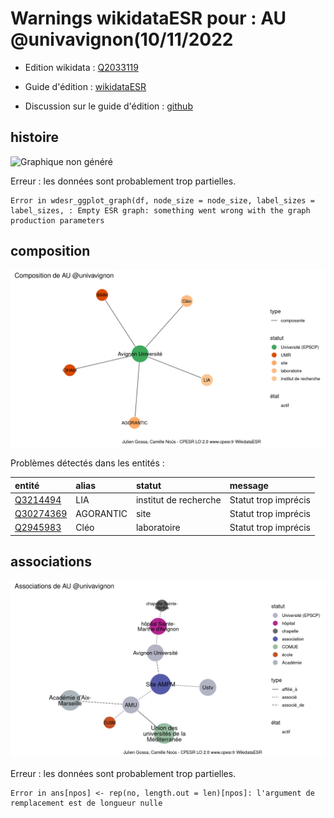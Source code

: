 Warnings wikidataESR pour : AU @univavignon(10/11/2022
================

- Edition wikidata : [Q2033119](https://www.wikidata.org/wiki/Q2033119)
- Guide d'édition : [wikidataESR](https://github.com/cpesr/wikidataESR/)

- Discussion sur le guide d'édition : [github](https://github.com/cpesr/wikidataESR/issues)



## histoire 

![Graphique non généré](Q2033119-histoire.png) 

 


Erreur : les données sont probablement trop partielles.
```
Error in wdesr_ggplot_graph(df, node_size = node_size, label_sizes = label_sizes, : Empty ESR graph: something went wrong with the graph production parameters

``` 



## composition 

![Graphique non généré](Q2033119-composition.png) 

Problèmes détectés dans les entités :

|entité                                               |alias     |statut                |message              |
|:----------------------------------------------------|:---------|:---------------------|:--------------------|
|[Q3214494](https://www.wikidata.org/wiki/Q3214494)   |LIA       |institut de recherche |Statut trop imprécis |
|[Q30274369](https://www.wikidata.org/wiki/Q30274369) |AGORANTIC |site                  |Statut trop imprécis |
|[Q2945983](https://www.wikidata.org/wiki/Q2945983)   |Cléo      |laboratoire           |Statut trop imprécis |

 



## associations 

![Graphique non généré](Q2033119-associations.png) 


Erreur : les données sont probablement trop partielles.
```
Error in ans[npos] <- rep(no, length.out = len)[npos]: l'argument de remplacement est de longueur nulle

``` 

